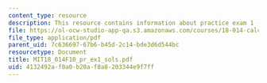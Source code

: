 ```yaml
---
content_type: resource
description: This resource contains information about practice exam 1 -solutions.
file: https://ol-ocw-studio-app-qa.s3.amazonaws.com/courses/18-014-calculus-with-theory-fall-2010/4132492af0a0b20af8a8203344e9f7ff_MIT18_014F10_pr_ex1_sols.pdf
file_type: application/pdf
parent_uid: 7c636697-67b6-b45d-2c14-bde3d6d544bc
resourcetype: Document
title: MIT18_014F10_pr_ex1_sols.pdf
uid: 4132492a-f0a0-b20a-f8a8-203344e9f7ff
---
```

